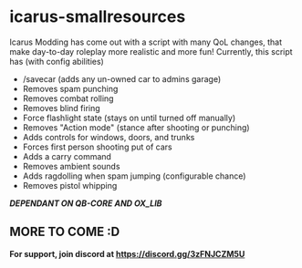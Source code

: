 # icarus-smallresources
Icarus Modding has come out with a script with many QoL changes, that make day-to-day roleplay more realistic and more fun!
Currently, this script has (with config abilities)

- /savecar (adds any un-owned car to admins garage)
- Removes spam punching
- Removes combat rolling
- Removes blind firing
- Force flashlight state (stays on until turned off manually)
- Removes "Action mode" (stance after shooting or punching)
- Adds controls for windows, doors, and trunks
- Forces first person shooting put of cars
- Adds a carry command
- Removes ambient sounds
- Adds ragdolling when spam jumping (configurable chance)
- Removes pistol whipping
  
***DEPENDANT ON QB-CORE AND OX_LIB***
  ## MORE TO COME :D

  __For support, join discord at https://discord.gg/3zFNJCZM5U__

